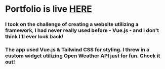 # Portfolio is live [HERE](https://www.jacobchestnut.com/)

### I took on the challenge of creating a website utilizing a framework, I had never really used before - Vue.js - and I don't think I'll ever look back!

### The app used Vue.js & Tailwind CSS for styling. I threw in a custom widget utilizing Open Weather API just for fun. Check it out!
